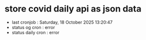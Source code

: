 # store covid daily api as json data

- last cronjob : Saturday, 18 October 2025 13:20:47
- status og cron : error
- status daily cron : error
      
      